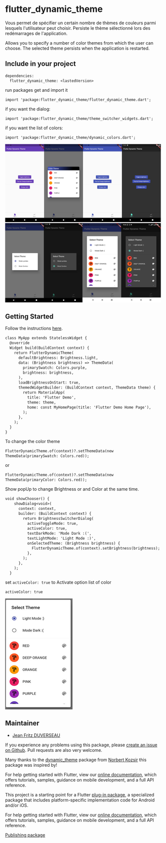 # flutter_dynamic_theme

Vous permet de spécifier un certain nombre de thèmes de couleurs parmi lesquels l'utilisateur peut choisir. Persiste le thème sélectionné lors des redémarrages de l'application.

Allows you to specify a number of color themes from which the user can choose. The selected theme persists when the application is restarted.

## Include in your project
```
dependencies:
  flutter_dynamic_theme: <lastedVersion>
```
run packages get and import it
```
import 'package:flutter_dynamic_theme/flutter_dynamic_theme.dart';
```
if you want the dialog:
```
import 'package:flutter_dynamic_theme/theme_switcher_widgets.dart';
```
if you want the list of colors:
```
import 'package:flutter_dynamic_theme/dynamic_colors.dart';
```
![image](assets/Screenshot1.jpg)
![image](assets/Screenshot2.jpg)

## Getting Started

Follow the instructions [here](https://pub.dev/packages/flutter_dynamic_theme/install).
```
class MyApp extends StatelessWidget {
  @override
  Widget build(BuildContext context) {
    return FlutterDynamicTheme(
      defaultBrightness: Brightness.light,
      data: (Brightness brightness) => ThemeData(
        primarySwatch: Colors.purple,
        brightness: brightness,
      ),
      loadBrightnessOnStart: true,
      themedWidgetBuilder: (BuildContext context, ThemeData theme) {
        return MaterialApp(
          title: 'Flutter Demo',
          theme: theme,
          home: const MyHomePage(title: 'Flutter Demo Home Page'),
        );
      },
    );
  }
}
```
To change the color theme
```
FlutterDynamicTheme.of(context)?.setThemeData(new ThemeData(primarySwatch: Colors.red));
```
or
```
FlutterDynamicTheme.of(context)?.setThemeData(new ThemeData(primaryColor: Colors.red));
```
Show popUp to change Brightness or and Color at the same time.
```
void showChooser() {
    showDialog<void>(
      context: context,
      builder: (BuildContext context) {
        return BrightnessSwitcherDialog(
          activeToggleMode: true,
          activeColor: true,
          textDarkMode: 'Mode Dark :(',
          textLightMode: 'Light Mode :)',
          onSelectedTheme: (Brightness brightness) {
            FlutterDynamicTheme.of(context).setBrightness(brightness);
          },
        );
      },
    );
  }
```
set ``activeColor: true`` to Activate option list of color
```
activeColor: true
```
![image](assets/Screenshot3.jpg)

## Maintainer

* [Jean Fritz DUVERSEAU](https://github.com/Grafritz)

If you experience any problems using this package, please [create an issue on Github](https://github.com/Grafritz/flutter_dynamic_theme/issues). Pull requests are also very welcome.

Many thanks to the [dynamic_theme](https://pub.dev/packages/dynamic_theme) package from [
Norbert Kozsir](https://github.com/Norbert515) this package was inspired by!

For help getting started with Flutter, view our
[online documentation](https://flutter.dev/docs), which offers tutorials,
samples, guidance on mobile development, and a full API reference.


This project is a starting point for a Flutter
[plug-in package](https://flutter.dev/developing-packages/),
a specialized package that includes platform-specific implementation code for
Android and/or iOS.

For help getting started with Flutter, view our
[online documentation](https://flutter.dev/docs), which offers tutorials,
samples, guidance on mobile development, and a full API reference.

[Publishing  package](https://docs.flutter.dev/development/packages-and-plugins/developing-packages)
